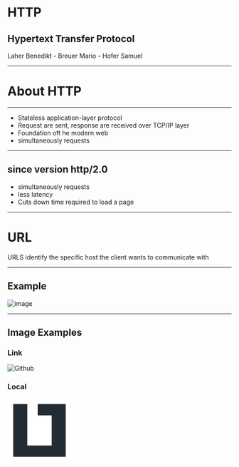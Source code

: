 # HTTP

## Hypertext Transfer Protocol

Laher Benedikt - Breuer Mario - Hofer Samuel

-----

# About HTTP

---

- Stateless application-layer protocol
- Request are sent, response are received over TCP/IP layer
- Foundation oft he modern web
- simultaneously requests 

---

## since version http/2.0

- simultaneously requests 
- less latency 
- Cuts down time required to load a page

-----

# URL

URLS identify the specific host the client wants to communicate with

---

## Example

![image](https://user-images.githubusercontent.com/71715472/200409628-3916713e-d4cd-4ced-bb54-4e9ce2849e04.png)

-----

## Image Examples

### Link

![Github](https://pngimg.com/uploads/github/small/github_PNG67.png)

### Local

![LiTec-Logo](./img/LiTec-Logo.jpg)
